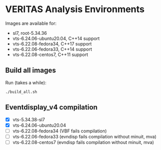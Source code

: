 # VERITAS Analysis Environments

Images are available for:

- sl7, root-5.34.36
- vts-6.24.06-ubuntu20.04, C++14 support
- vts-6.22.08-fedora34, C++17 support
- vts-6.22.06-fedora33, C++14 support
- vts-6.22.08-centos7, C++11 support

## Build all images

Run (takes a while):
```
./build_all.sh
```

## Eventdisplay_v4 compilation

- [x] vts-5.34.38-sl7
- [x] vts-6.24.06-ubuntu20.04
- [ ] vts-6.22.08-fedora34 (VBF fails compilation)
- [ ] vts-6.22.06-fedora33 (evndisp fails compilation without minuit, mva)
- [ ] vts-6.22.08-centos7 (evndisp fails compilation without minuit, mva)
